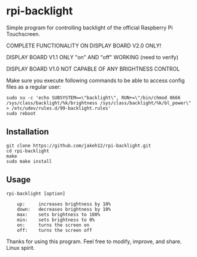 # rpi-backlight

Simple program for controlling backlight of the official Raspberry Pi Touchscreen.

COMPLETE FUNCTIONALITY ON DISPLAY BOARD V2.0 ONLY!

DISPLAY BOARD V1.1 ONLY "on" AND "off" WORKING (need to verify)

DISPLAY BOARD V1.0 NOT CAPABLE OF ANY BRIGHTNESS CONTROL


Make sure you execute following commands to be able to access config files as a regular user:

	sudo su -c 'echo SUBSYSTEM==\"backlight\", RUN+=\"/bin/chmod 0666 /sys/class/backlight/%k/brightness /sys/class/backlight/%k/bl_power\" > /etc/udev/rules.d/99-backlight.rules'
	sudo reboot


## Installation
	
	git clone https://github.com/jakeh12/rpi-backlight.git
	cd rpi-backlight
	make
	sudo make install

## Usage
	
	rpi-backlight [option]
	
		up:		increases brightness by 10%
		down:	decreases brightness by 10%
		max:	sets brightness to 100%
		min:	sets brightness to 0%
		on:		turns the screen on
		off:	turns the screen off



Thanks for using this program. Feel free to modify, improve, and share. Linux spirit.
